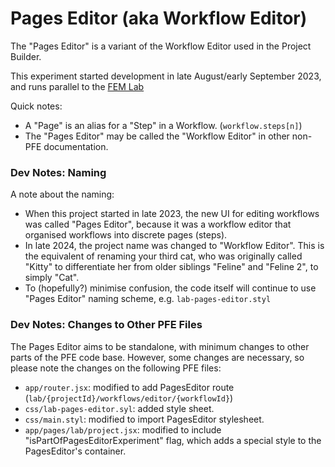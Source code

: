 # Pages Editor (aka Workflow Editor)

The "Pages Editor" is a variant of the Workflow Editor used in the Project Builder.

This experiment started development in late August/early September 2023, and runs parallel to the [FEM Lab](../lab-fem)

Quick notes:
- A "Page" is an alias for a "Step" in a Workflow. (`workflow.steps[n]`)
- The "Pages Editor" may be called the "Workflow Editor" in other non-PFE documentation.

### Dev Notes: Naming

A note about the naming:
- When this project started in late 2023, the new UI for editing workflows was called "Pages Editor", because it was a workflow editor that organised workflows into discrete pages (steps).
- In late 2024, the project name was changed to "Workflow Editor". This is the equivalent of renaming your third cat, who was originally called "Kitty" to differentiate her from older siblings "Feline" and "Feline 2", to simply "Cat".
- To (hopefully?) minimise confusion, the code itself will continue to use "Pages Editor" naming scheme, e.g. `lab-pages-editor.styl`

### Dev Notes: Changes to Other PFE Files

The Pages Editor aims to be standalone, with minimum changes to other parts of the PFE code base. However, some changes are necessary, so please note the changes on the following PFE files:

- `app/router.jsx`: modified to add PagesEditor route (`lab/{projectId}/workflows/editor/{workflowId}`)
- `css/lab-pages-editor.syl`: added style sheet.
- `css/main.styl`: modified to import PagesEditor stylesheet.
- `app/pages/lab/project.jsx`: modified to include "isPartOfPagesEditorExperiment" flag, which adds a special style to the PagesEditor's container.
 